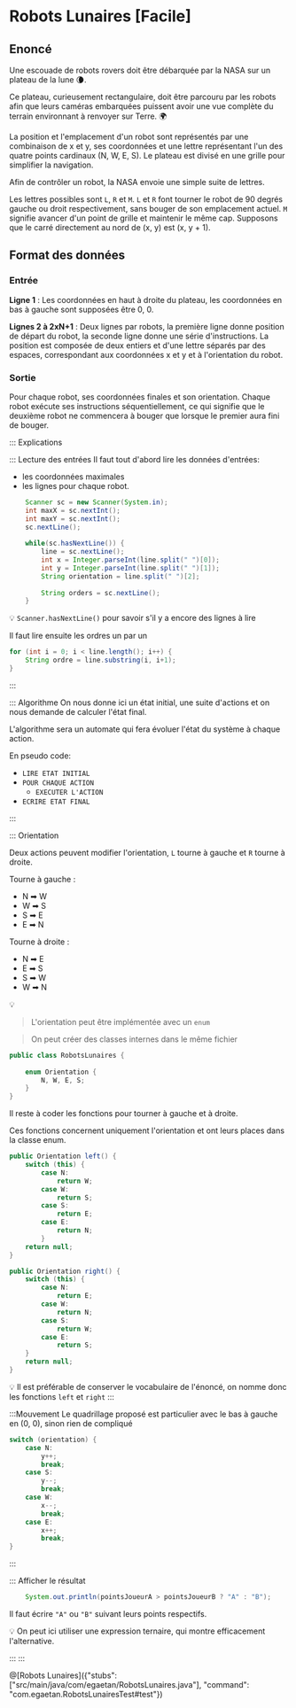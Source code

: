 # Robots Lunaires [Facile]


## Enoncé

Une escouade de robots rovers doit être débarquée par la NASA sur un plateau de la lune 🌘.

Ce plateau, curieusement rectangulaire, doit être parcouru par les robots afin que leurs caméras embarquées puissent avoir une vue complète du terrain environnant à renvoyer sur Terre. 🌍

La position et l'emplacement d'un robot sont représentés par une combinaison de x et y, ses coordonnées et une lettre représentant l'un des quatre points cardinaux (N, W, E, S). Le plateau est divisé en une grille pour simplifier la navigation.

Afin de contrôler un robot, la NASA envoie une simple suite de lettres. 

Les lettres possibles sont `L`, `R` et `M`. `L` et `R` font tourner le robot de 90 degrés gauche ou droit respectivement, sans bouger de son emplacement actuel. `M` signifie avancer d'un point de grille et maintenir le même cap.
Supposons que le carré directement au nord de (x, y) est (x, y + 1).

## Format des données

### Entrée

**Ligne 1** : Les coordonnées en haut à droite du plateau, les coordonnées en bas à gauche sont supposées être 0, 0.

**Lignes 2 à 2xN+1** : Deux lignes par robots, la première ligne donne position de départ du robot, la seconde ligne donne une série d'instructions. 
La position est composée de deux entiers et d'une lettre séparés par des espaces, correspondant aux coordonnées x et y et à l'orientation du robot.

### Sortie
Pour chaque robot, ses coordonnées finales et son orientation. Chaque robot exécute ses instructions séquentiellement, ce qui signifie que le deuxième robot ne commencera à bouger que lorsque le premier aura fini de bouger.


::: Explications

::: Lecture des entrées
Il faut tout d'abord lire les données d'entrées:
+ les coordonnées maximales
+ les lignes pour chaque robot.

``` java
	Scanner sc = new Scanner(System.in);
	int maxX = sc.nextInt();
	int maxY = sc.nextInt();
	sc.nextLine();
	
	while(sc.hasNextLine()) {
		line = sc.nextLine();
		int x = Integer.parseInt(line.split(" ")[0]);
		int y = Integer.parseInt(line.split(" ")[1]);
		String orientation = line.split(" ")[2];
		
		String orders = sc.nextLine();
	}
```

💡 `Scanner.hasNextLine()` pour savoir s'il y a encore des lignes à lire


Il faut lire ensuite les ordres un par un
```java
for (int i = 0; i < line.length(); i++) {
	String ordre = line.substring(i, i+1);
}
```
:::



::: Algorithme
On nous donne ici un état initial, une suite d'actions et on nous demande de calculer l'état final.

L'algorithme sera un automate qui fera évoluer l'état du système à chaque action.

En pseudo code:
+ `LIRE ETAT INITIAL`
+ `POUR CHAQUE ACTION`
  + `EXECUTER L'ACTION`
+ `ECRIRE ETAT FINAL`


:::

::: Orientation

Deux actions peuvent modifier l'orientation, `L` tourne à gauche et `R` tourne à droite.

Tourne à gauche :
+ N ➡  W
+ W ➡  S
+ S ➡  E
+ E ➡  N


Tourne à droite :
+ N ➡  E
+ E ➡  S
+ S ➡  W
+ W ➡  N

💡 
> L'orientation peut être implémentée avec un `enum`

> On peut créer des classes internes dans le même fichier

```java
public class RobotsLunaires {
	
	enum Orientation {
		N, W, E, S;
	}
}
```

Il reste à coder les fonctions pour tourner à gauche et à droite.

Ces fonctions concernent uniquement l'orientation et ont leurs places dans la classe enum.

```java
public Orientation left() {
	switch (this) {
		case N:
			return W;
		case W:
			return S;
		case S:
			return E;
		case E:
			return N;
		}
	return null;
}
```

```java
public Orientation right() {
	switch (this) {
		case N:
			return E;
		case W:
			return N;
		case S:
			return W;
		case E:
			return S;
	}
	return null;
}
```

💡 Il est préférable de conserver le vocabulaire de l'énoncé, on nomme donc les fonctions `left` et `right`
:::

:::Mouvement
Le quadrillage proposé est particulier avec le bas à gauche en (0, 0), sinon rien de compliqué

```java
switch (orientation) {
	case N:
		y++;
		break;
	case S:
		y--;
		break;
	case W:
		x--;
		break;
	case E:
		x++;
		break;
}
```
:::

::: Afficher le résultat

``` java
	System.out.println(pointsJoueurA > pointsJoueurB ? "A" : "B");
```
Il faut écrire `"A"` ou `"B"` suivant leurs points respectifs.

💡  On peut ici utiliser une expression ternaire, qui montre efficacement l'alternative.

:::
:::


@[Robots Lunaires]({"stubs": ["src/main/java/com/egaetan/RobotsLunaires.java"], "command": "com.egaetan.RobotsLunairesTest#test"})
